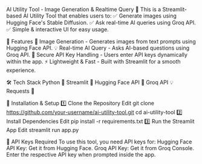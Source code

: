 AI Utility Tool - Image Generation & Realtime Query 🚀
This is a Streamlit-based AI Utility Tool that enables users to:
✅ Generate images using Hugging Face's Stable Diffusion.
✅ Ask real-time AI queries using Groq API.
✅ Simple & interactive UI for easy usage.

📌 Features
🎨 Image Generation - Generates images from text prompts using Hugging Face API.
💡 Real-time AI Query - Asks AI-based questions using Groq API.
🔑 Secure API Key Handling - Users enter API keys dynamically within the app.
⚡ Lightweight & Fast - Built with Streamlit for a smooth experience.

🛠 Tech Stack
Python 🐍
Streamlit 🎨
Hugging Face API 🤖
Groq API 💡
Requests 🔗

🚀 Installation & Setup
1️⃣ Clone the Repository
Edit
git clone https://github.com/your-username/ai-utility-tool.git
cd ai-utility-tool
2️⃣ Install Dependencies
Edit
pip install -r requirements.txt
3️⃣ Run the Streamlit App
Edit
streamlit run app.py

🔑 API Keys Required
To use this tool, you need API keys for:
Hugging Face API Key: Get it from Hugging Face.
Groq API Key: Get it from Groq Console.
Enter the respective API key when prompted inside the app.

